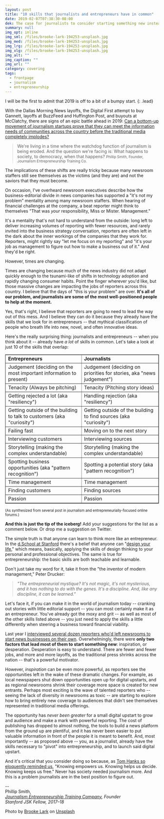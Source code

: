 ```yaml
---
layout: post
title: "10 skills that journalists and entrepreneurs have in common"
date: 2019-02-07T07:38:30-08:00
dek: The case for journalists to consider starting something new instead of leaving the profession
summary: null
img_opt: inline
img_sml: /files/brooke-lark-194253-unsplash.jpg
img_med: /files/brooke-lark-194253-unsplash.jpg
img_lrg: /files/brooke-lark-194253-unsplash.jpg
img_xlg: /files/brooke-lark-194253-unsplash.jpg
img_alt: ""
img_caption: ""
img_url: ""
category: covering
tags: 
  - frontpage
  - journalism
  - entrepreneurship
---
```


I will be the first to admit that 2019 is off to a bit of a bumpy start.
{: .lead}

With the Dallas Morning News layoffs, the Digital First attempt to buy Gannett, layoffs at BuzzFeed and Huffington Post, and buyouts at McClatchy, there are signs of an epic battle ahead in 2019: [Can a bottom-up movement of journalism startups prove that they can meet the information needs of communities across the country before the traditional media completely implodes?](https://medium.com/s/story/judgement-day-for-journalism-will-digital-news-startups-be-ready-to-face-the-challenge-613c0ca3b39c)


> We're living in a time where the watchdog function of journalism is being eroded. And the question we're facing is: What happens to society, to democracy, when that happens?
<small>Phillip Smith, Founder, Journalism Entrepreneurship Training Co.</small>

The implications of these shifts are really tricky because many newsroom staffers still see themselves as the victims (and they are) and not the saviors that they must become.

On occasion, I've overheard newsroom executives describe how the business-editorial divide in news companies has supported a "it's not my problem" mentality among many newsroom staffers. When hearing of financial challenges at the company, a beat reporter might think to themselves "That was _your_ responsibility, Miss or Mister. Management."

It's a mentality that's not hard to understand from the outside: long left to deliver increasing volumes of reporting with fewer resources, and rarely invited into the business strategy conversation, reporters are often left in the dark about the inner workings of the companies that they work for. Reporters, might rightly say "let me focus on my reporting" and "it's your job as management to figure out how to make a business out of it." And they'd be right.

However, times are changing.

Times are changing because much of the news industry did not adapt quickly enough to the tsunami-like of shifts in technology adoption and rapidly changing consumer habits. Point the finger wherever you'd like, but those massive changes are impacting the jobs of reporters across this country. I believe that the days of "this is your problem" are over. **It's all of our problem, and journalists are some of the most well-positioned people to help at the moment.**

Yes, that's right, I believe that reporters are going to need to lead the way out of this mess. And I believe they can do it because they already have the skills that we look for in entrepreneurs -- that mythical classification of people who breath life into new, novel, and often innovative ideas.

Here's the really surprising thing: journalists and entrepreneurs -- when you think about it -- already have _a lot_ of skills in common. Let's take a look at just 10 of the skills that overlap:

<table border="1">
  <tr>
   <td><strong>Entrepreneurs</strong>
   </td>
   <td><strong>Journalists</strong>
   </td>
  </tr>
  <tr>
   <td>Judgement (deciding on the most important information to present)
   </td>
   <td>Judgement (deciding on priorities for stories, aka "news judgement")
   </td>
  </tr>
  <tr>
   <td>Tenacity (Always be pitching) 
   </td>
   <td>Tenacity (Pitching story ideas) 
   </td>
  </tr>
  <tr>
   <td>Getting rejected a lot (aka "resiliency")
   </td>
   <td>Handling rejection (aka "resiliency") 
   </td>
  </tr>
  <tr>
   <td>Getting outside of the building to talk to customers (aka "curiosity")
   </td>
   <td>Getting outside of the building to find sources (aka "curiosity")
   </td>
  </tr>
  <tr>
   <td>Failing fast
   </td>
   <td>Moving on to the next story
   </td>
  </tr>
  <tr>
   <td>Interviewing customers
   </td>
   <td>Interviewing sources
   </td>
  </tr>
  <tr>
   <td>Storytelling (making the complex understandable)
   </td>
   <td>Storytelling (making the complex understandable)
   </td>
  </tr>
  <tr>
   <td>Spotting business opportunities (aka "pattern recognition")
   </td>
   <td>Spotting a potential story (aka "pattern recognition")
   </td>
  </tr>
  <tr>
   <td>Time management
   </td>
   <td>Time management
   </td>
  </tr>
  <tr>
   <td>Finding customers
   </td>
   <td>Finding sources
   </td>
  </tr>
  <tr>
   <td>Passion
   </td>
   <td>Passion
   </td>
  </tr>
</table>
<small>(As synthesized from several post in journalism and entrepreneurially-focused online forums.)</small>

**And this is just the tip of the iceberg!** Add your suggestions for the list as a comment below. Or drop me a suggestion on Twitter.

The simple truth is that anyone can learn to think more like an entrepreneur. In the [d.School at Stanford](https://dschool.stanford.edu/) there's a belief that anyone can "[design your life](https://designingyour.life/)," which means, basically, applying the skills of design thinking to your personal and professional objectives. The same is true for entrepreneurship: the basic skills are both teachable and learnable.

Don't just take my word for it, take it from the "the inventor of modern management," Peter Drucker:


>  _"The entrepreneurial mystique? It's not magic, it's not mysterious, and it has nothing to do with the genes. It's a discipline. And, like any discipline, it can be learned."_

Let's face it, if you can make it in the world of journalism today -- cranking out stories with little editorial support -- you can most certainly make it as an entrepreneur. You've already got the moxy and grit -- as well as most of the other skills listed above -- you just need to apply the skills a little differently when steering a business toward financial viability. 

Last year I [interviewed several dozen reporters who'd left newsrooms to start news businesses on their own](https://medium.com/jsk-class-of-2018/why-do-reporters-take-the-risk-to-start-a-media-business-these-answers-might-surprise-you-3be6418000bf). Overwhelmingly, there were **only two factors that lead most of them to start something new**: inspiration, or desperation. Desperation is easy to understand. There are fewer and fewer jobs, and more and more layoffs, as the traditional press shrinks across the nation -- that's a powerful motivator. 

However, _inspiration_ can be even more powerful, as reporters see the opportunities left in the wake of these dramatic changes. For example, as local newspapers shut down opportunities open up for digital upstarts, and as regional newsrooms shrink their coverage more space is created for new entrants. Perhaps most exciting is the wave of talented reporters who -- seeing the lack of diversity in newsrooms as toxic -- are starting to explore how to bring entirely new coverage to audiences that didn't see themselves represented in traditional media offerings.

The opportunity has _never been greater_ for a small digital upstart to grow and audience and make a mark with powerful reporting. The cost of publishing has dropped to almost nothing, the tools to build a news platform from the ground up are plentiful, and it has never been easier to put valuable information in front of the people it is meant to benefit. And, most importantly -- as proposed above -- you, as a journalist, already have the skills necessary to "pivot" into entrepreneurship, and to launch said digital upstart. 

And it's critical that you consider doing so because, as [Tom Hanks so eloquently reminded us](https://youtu.be/ZDjfg8YlKHc), "Knowing empowers us. Knowing helps us decide. Knowing keeps us free." Never has society needed journalism more. And this is a problem journalists are in the best position to figure out.

<!-- Docs to Markdown version 1.0β14 -->

--<br />
Phillip Smith,<br />
_[Journalism Entrepreneurship Training Company](https://journalismentrepreneurship.com/), Founder_<br />
_Stanford JSK Fellow, 2017–18_


Photo by [Brooke Lark](https://unsplash.com/photos/nMffL1zjbw4?utm_source=unsplash&utm_medium=referral&utm_content=creditCopyText) on [Unsplash](https://unsplash.com/search/photos/businesswoman?utm_source=unsplash&utm_medium=referral&utm_content=creditCopyText)


